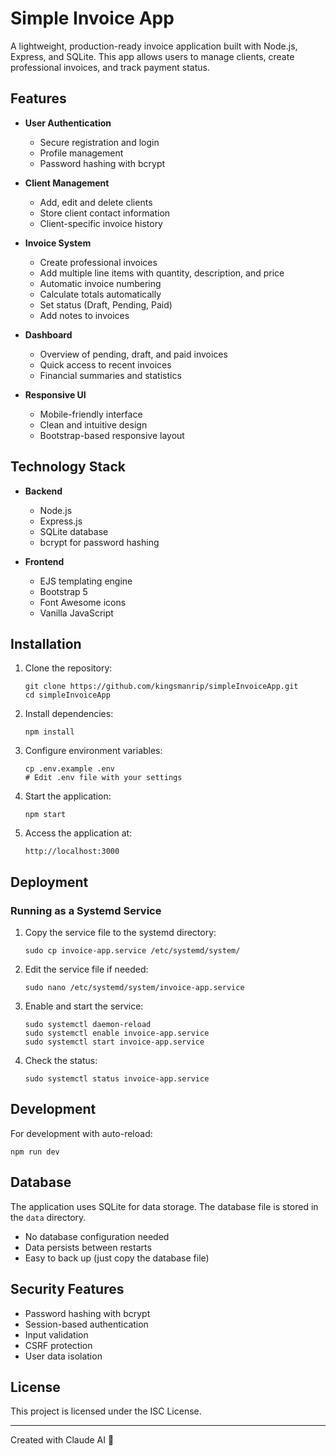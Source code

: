 # Simple Invoice App

A lightweight, production-ready invoice application built with Node.js, Express, and SQLite. This app allows users to manage clients, create professional invoices, and track payment status.

## Features

- **User Authentication**
  - Secure registration and login
  - Profile management
  - Password hashing with bcrypt

- **Client Management**
  - Add, edit and delete clients
  - Store client contact information
  - Client-specific invoice history

- **Invoice System**
  - Create professional invoices
  - Add multiple line items with quantity, description, and price
  - Automatic invoice numbering
  - Calculate totals automatically
  - Set status (Draft, Pending, Paid)
  - Add notes to invoices

- **Dashboard**
  - Overview of pending, draft, and paid invoices
  - Quick access to recent invoices
  - Financial summaries and statistics

- **Responsive UI**
  - Mobile-friendly interface
  - Clean and intuitive design
  - Bootstrap-based responsive layout

## Technology Stack

- **Backend**
  - Node.js
  - Express.js
  - SQLite database
  - bcrypt for password hashing

- **Frontend**
  - EJS templating engine
  - Bootstrap 5
  - Font Awesome icons
  - Vanilla JavaScript

## Installation

1. Clone the repository:
   ```
   git clone https://github.com/kingsmanrip/simpleInvoiceApp.git
   cd simpleInvoiceApp
   ```

2. Install dependencies:
   ```
   npm install
   ```

3. Configure environment variables:
   ```
   cp .env.example .env
   # Edit .env file with your settings
   ```

4. Start the application:
   ```
   npm start
   ```

5. Access the application at:
   ```
   http://localhost:3000
   ```

## Deployment

### Running as a Systemd Service

1. Copy the service file to the systemd directory:
   ```
   sudo cp invoice-app.service /etc/systemd/system/
   ```

2. Edit the service file if needed:
   ```
   sudo nano /etc/systemd/system/invoice-app.service
   ```

3. Enable and start the service:
   ```
   sudo systemctl daemon-reload
   sudo systemctl enable invoice-app.service
   sudo systemctl start invoice-app.service
   ```

4. Check the status:
   ```
   sudo systemctl status invoice-app.service
   ```

## Development

For development with auto-reload:

```
npm run dev
```

## Database

The application uses SQLite for data storage. The database file is stored in the `data` directory.

- No database configuration needed
- Data persists between restarts
- Easy to back up (just copy the database file)

## Security Features

- Password hashing with bcrypt
- Session-based authentication
- Input validation
- CSRF protection
- User data isolation

## License

This project is licensed under the ISC License.

---

Created with Claude AI 🤖
